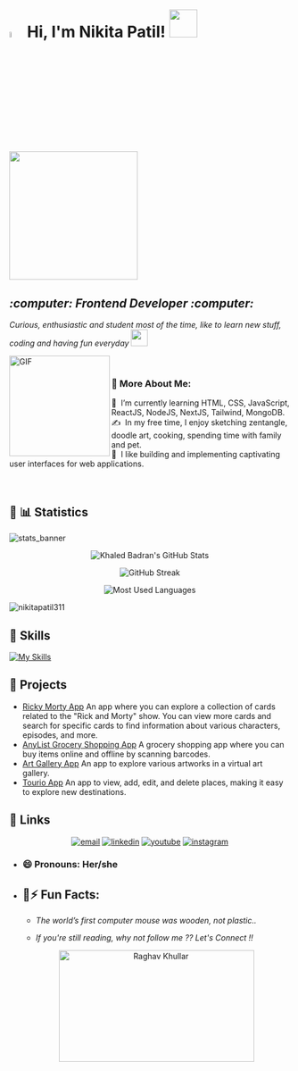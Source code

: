 <h1><a href="https://www.gautamkrishnar.com/"><img src="https://media.giphy.com/media/hvRJCLFzcasrR4ia7z/giphy.gif" width="5%"></a>
 Hi, I'm Nikita Patil! <img src="https://media.giphy.com/media/mGcNjsfWAjY5AEZNw6/giphy.gif" width="50"></h1>
<img align='center' src="https://media.giphy.com/media/ieyl9zmCjO4b4t6qoY/giphy.gif" width="230">
<p><em>
<h2>:computer: Frontend Developer :computer: </h2>
    
Curious, enthusiastic and student most of the time, like to learn new stuff, coding and having fun everyday <img src="https://media.giphy.com/media/WUlplcMpOCEmTGBtBW/giphy.gif" width="30"> 
</em></p>
<img align="left" alt="GIF" src="https://raw.githubusercontent.com/rahul-jha98/rahul-jha98/main/techstack.gif" width="180px"/>
<br>


### 🧐 More About Me:

🌱 &nbsp;I’m currently learning HTML, CSS, JavaScript, ReactJS, NodeJS, NextJS, Tailwind, MongoDB.\
✍️ &nbsp;In my free time, I enjoy sketching zentangle, doodle art, cooking, spending time with family and pet.\
🌱 &nbsp;I like building and implementing captivating user interfaces for web applications. 
<br><br>
<br>
## :link: 📊 Statistics


![stats_banner](https://user-images.githubusercontent.com/78341798/194534778-d662496c-ae00-4e8d-ae9b-b90912054e7f.gif)

<!-- Begin Stats Cards -->
<!-- Resources:  -->
<!-- Github & Languages Stats: https://github.com/anuraghazra/github-readme-stats --> 
<!-- Streak Stats: https://github.com/denvercoder1/github-readme-streak-stats -->
<!-- Change the value after ?username= to your GitHub username. -->
<div class="stats" align="center">

![Khaled Badran's GitHub Stats](https://github-readme-stats.vercel.app/api?username=nikitapatil311&hide=stars&count_private=true&show_icons=true&theme=algolia&border_radius=20)

![GitHub Streak](https://streak-stats.demolab.com?user=nikitapatil311&count_private=true&theme=algolia&border_radius=20)


![Most Used Languages](https://github-readme-stats.vercel.app/api/top-langs/?username=nikitapatil311&layout=compact&show_icons=true&theme=algolia&border_radius=20)
</div>

<p align="left"> <img src="https://komarev.com/ghpvc/?username=nikitapatil311&label=Profile%20views&color=yellow&style=flat" alt="nikitapatil311" /> </p>

## :link: Skills
[![My Skills](https://skillicons.dev/icons?i=html,css,js,react,figma,next,vscode,git,github,jest,nodejs,typescript,tailwindcss)](https://skillicons.dev)

## :link: Projects
- [Ricky Morty App](https://ricky-morty-app-khaki.vercel.app/)
  An app where you can explore a collection of cards related to the "Rick and Morty" show. You can 
  view more cards and search for specific cards to find information about various characters, 
  episodes, and more.
- [AnyList Grocery Shopping App](https://any-list.vercel.app/)
  A grocery shopping app where you can buy items online and offline by scanning barcodes.
- [Art Gallery App](https://art-gallery-app-nine.vercel.app/)
  An app to explore various artworks in a virtual art gallery.
- [Tourio App](https://tourio-app-theta.vercel.app/)
  An app to view, add, edit, and delete places, making it easy to explore new destinations.



## :link: Links
<p align="center">
<a href="mailto:nikitaspatil301@gmail.com"><img src="https://img.icons8.com/color/96/000000/gmail.png" alt="email"/></a>
<a href="https://www.linkedin.com/in/nikita-s-patil/"><img src="https://img.icons8.com/color/96/000000/linkedin.png" alt="linkedin"/></a>
<a href="https://www.youtube.com/channel/UCeKqFJSTvMcMUU4ivVf5LjA"><img src="https://img.icons8.com/color/96/000000/youtube.png" alt="youtube"/></a>
<a href="https://www.instagram.com/nikita_.s._patil/?next=%2F"><img src="https://img.icons8.com/color/96/000000/instagram-new.png" alt="instagram"/></a>
</p>



- <h3>😄 Pronouns: Her/she</h3>

- ## :link:⚡ Fun Facts: 

    * *The world’s first computer mouse was wooden, not plastic..*
    
    * *If you're still reading, why not follow me ?? Let's Connect !!*
     <div align="center">
     <img src="https://github.com/raghavk16/raghavk16/blob/master/connected.gif" alt="Raghav Khullar" width="350" height="200" />
     </div>



   
   
   
   



